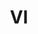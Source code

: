 ---
post_id:    2018-VI
title:      VI
images:
  - ext:    02.jpg
    width:  2400
    height: 3000
    meta:   St. Thomas, U.S. Virgin Islands
  - ext:    00.jpg
    width:  2400
    height: 3000
    meta:   St. Croix, U.S. Virgin Islands
tags:
  - Caribbean
---